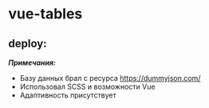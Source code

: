 # vue-tables

## deploy: 

***Примечания:***
- Базу данных брал с ресурса https://dummyjson.com/
- Использовал SCSS и возможности Vue
- Адаптивность присутствует
